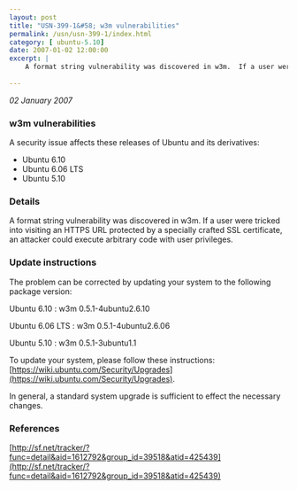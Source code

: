 ```yaml
---
layout: post
title: "USN-399-1&#58; w3m vulnerabilities"
permalink: /usn/usn-399-1/index.html
category: [ ubuntu-5.10]
date: 2007-01-02 12:00:00
excerpt: |
    A format string vulnerability was discovered in w3m.  If a user were  tricked into visiting an HTTPS URL protected by a specially crafted SSL  certificate, an attacker could execute arbitrary code with user  privileges.
    
--- 
```

 
 

*02 January 2007*

### w3m vulnerabilities

A security issue affects these releases of Ubuntu and its derivatives:

* Ubuntu 6.10
* Ubuntu 6.06 LTS
* Ubuntu 5.10

### Details

A format string vulnerability was discovered in w3m. If a user were tricked into visiting an HTTPS URL protected by a specially crafted SSL certificate, an attacker could execute arbitrary code with user privileges.

### Update instructions

The problem can be corrected by updating your system to the following package version:

Ubuntu 6.10
 : w3m <span>0.5.1-4ubuntu2.6.10</span>

Ubuntu 6.06 LTS
 : w3m <span>0.5.1-4ubuntu2.6.06</span>

Ubuntu 5.10
 : w3m <span>0.5.1-3ubuntu1.1</span>

To update your system, please follow these instructions: [https://wiki.ubuntu.com/Security/Upgrades](https://wiki.ubuntu.com/Security/Upgrades).

In general, a standard system upgrade is sufficient to effect the necessary changes.

### References

 
 [http://sf.net/tracker/?func=detail&aid=1612792&group_id=39518&atid=425439](http://sf.net/tracker/?func=detail&aid=1612792&group_id=39518&atid=425439)
 

